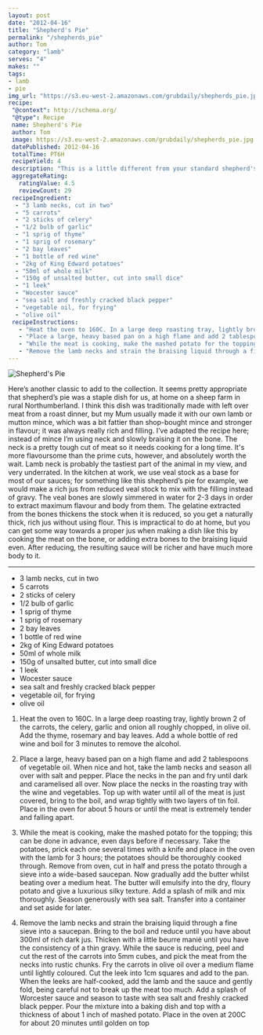 ```yaml
---
layout: post
date: "2012-04-16"
title: "Shepherd's Pie"
permalink: "/shepherds_pie"
author: Tom
category: "lamb"
serves: "4"
makes: ""
tags:
- lamb
- pie
img_url: "https://s3.eu-west-2.amazonaws.com/grubdaily/shepherds_pie.jpg"
recipe:
 "@context": http://schema.org/
 "@type": Recipe
 name: Shepherd's Pie
 author: Tom
 image: https://s3.eu-west-2.amazonaws.com/grubdaily/shepherds_pie.jpg
 datePublished: 2012-04-16
 totalTime: PT6H
 recipeYield: 4
 description: "This is a little different from your standard shepherd's pie. Instead of mince I've used lamb necks, slowly braised until the meat is falling off the bone."
 aggregateRating:
   ratingValue: 4.5
   reviewCount: 29
 recipeIngredient:
  - "3 lamb necks, cut in two"
  - "5 carrots"
  - "2 sticks of celery"
  - "1/2 bulb of garlic"
  - "1 sprig of thyme"
  - "1 sprig of rosemary"
  - "2 bay leaves"
  - "1 bottle of red wine"
  - "2kg of King Edward potatoes"
  - "50ml of whole milk"
  - "150g of unsalted butter, cut into small dice"
  - "1 leek"
  - "Wocester sauce"
  - "sea salt and freshly cracked black pepper"
  - "vegetable oil, for frying"
  - "olive oil"
 recipeInstructions:
   - "Heat the oven to 160C. In a large deep roasting tray, lightly brown 2 of the carrots, the celery, garlic and onion all roughly chopped, in olive oil. Add the thyme, rosemary and bay leaves. Add a whole bottle of red wine and boil for 3 minutes to remove the alcohol."
   - "Place a large, heavy based pan on a high flame and add 2 tablespoons of vegetable oil. When nice and hot, take the lamb necks and season all over with salt and pepper. Place the necks in the pan and fry until dark and caramelised all over. Now place the necks in the roasting tray with the wine and vegetables. Top up with water until all of the meat is just covered, bring to the boil, and wrap tightly with two layers of tin foil. Place in the oven for about 5 hours or until the meat is extremely tender and falling apart."
   - "While the meat is cooking, make the mashed potato for the topping; this can be done in advance, even days before if necessary. Take the potatoes, prick each one several times with a knife and place in the oven with the lamb for 3 hours; the potatoes should be thoroughly cooked through. Remove from oven, cut in half and press the potato through a sieve into a wide-based saucepan. Now gradually add the butter whilst beating over a medium heat. The butter will emulsify into the dry, floury potato and give a luxurious silky texture. Add a splash of milk and mix thoroughly. Season generously with sea salt. Transfer into a container and set aside for later."
   - "Remove the lamb necks and strain the braising liquid through a fine sieve into a saucepan. Bring to the boil and reduce until you have about 300ml of rich dark jus. Thicken with a little beurre manié until you have the consistency of a thin gravy. While the sauce is reducing, peel and cut the rest of the carrots into 5mm cubes, and pick the meat from the necks into rustic chunks. Fry the carrots in olive oil over a medium flame until lightly coloured. Cut the leek into 1cm squares and add to the pan. When the leeks are half-cooked, add the lamb and the sauce and gently fold, being careful not to break up the meat too much. Add a splash of Worcester sauce and season to taste with sea salt and freshly cracked black pepper. Pour the mixture into a baking dish and top with a thickness of about 1 inch of mashed potato. Place in the oven at 200C for about 20 minutes until golden on top"
---
```

<img src="https://s3.eu-west-2.amazonaws.com/grubdaily/shepherds_pie.jpg" alt="Shepherd's Pie" />

Here’s another classic to add to the collection. It seems pretty appropriate that shepherd’s pie was a staple dish for us, at home on a sheep farm in rural Northumberland. I think this dish was traditionally made with left over meat from a roast dinner, but my Mum usually made it with our own lamb or mutton mince, which was a bit fattier than shop-bought mince and stronger in flavour; it was always really rich and filling. I’ve adapted the recipe here; instead of mince I’m using neck and slowly braising it on the bone. The neck is a pretty tough cut of meat so it needs cooking for a long time. It's more flavoursome than the prime cuts, however, and absolutely worth the wait. Lamb neck is probably the tastiest part of the animal in my view, and very underrated. In the kitchen at work, we use veal stock as a base for most of our sauces; for something like this shepherd’s pie for example, we would make a rich jus from reduced veal stock to mix with the filling instead of gravy. The veal bones are slowly simmered in water for 2-3 days in order to extract maximum flavour and body from them. The gelatine extracted from the bones thickens the stock when it is reduced, so you get a naturally thick, rich jus without using flour. This is impractical to do at home, but you can get some way towards a proper jus when making a dish like this by cooking the meat on the bone, or adding extra bones to the braising liquid even. After reducing, the resulting sauce will be richer and have much more body to it.

---
* 3 lamb necks, cut in two
* 5 carrots
* 2 sticks of celery
* 1/2 bulb of garlic
* 1 sprig of thyme
* 1 sprig of rosemary
* 2 bay leaves
* 1 bottle of red wine
* 2kg of King Edward potatoes
* 50ml of whole milk
* 150g of unsalted butter, cut into small dice
* 1 leek
* Wocester sauce
* sea salt and freshly cracked black pepper
* vegetable oil, for frying
* olive oil

1. Heat the oven to 160C. In a large deep roasting tray, lightly brown 2 of the carrots, the celery, garlic and onion all roughly chopped, in olive oil. Add the thyme, rosemary and bay leaves. Add a whole bottle of red wine and boil for 3 minutes to remove the alcohol.

2. Place a large, heavy based pan on a high flame and add 2 tablespoons of vegetable oil. When nice and hot, take the lamb necks and season all over with salt and pepper. Place the necks in the pan and fry until dark and caramelised all over. Now place the necks in the roasting tray with the wine and vegetables. Top up with water until all of the meat is just covered, bring to the boil, and wrap tightly with two layers of tin foil. Place in the oven for about 5 hours or until the meat is extremely tender and falling apart.

3. While the meat is cooking, make the mashed potato for the topping; this can be done in advance, even days before if necessary. Take the potatoes, prick each one several times with a knife and place in the oven with the lamb for 3 hours; the potatoes should be thoroughly cooked through. Remove from oven, cut in half and press the potato through a sieve into a wide-based saucepan. Now gradually add the butter whilst beating over a medium heat. The butter will emulsify into the dry, floury potato and give a luxurious silky texture. Add a splash of milk and mix thoroughly. Season generously with sea salt. Transfer into a container and set aside for later.

4. Remove the lamb necks and strain the braising liquid through a fine sieve into a saucepan. Bring to the boil and reduce until you have about 300ml of rich dark jus. Thicken with a little beurre manié until you have the consistency of a thin gravy. While the sauce is reducing, peel and cut the rest of the carrots into 5mm cubes, and pick the meat from the necks into rustic chunks. Fry the carrots in olive oil over a medium flame until lightly coloured. Cut the leek into 1cm squares and add to the pan. When the leeks are half-cooked, add the lamb and the sauce and gently fold, being careful not to break up the meat too much. Add a splash of Worcester sauce and season to taste with sea salt and freshly cracked black pepper. Pour the mixture into a baking dish and top with a thickness of about 1 inch of mashed potato. Place in the oven at 200C for about 20 minutes until golden on top
